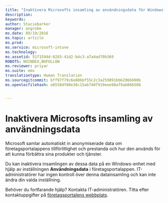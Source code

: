 ```yaml
---
title: "Inaktivera Microsofts insamling av användningsdata för Windows | Microsoft Intune"
description: 
keywords: 
author: Staciebarker
manager: angrobe
ms.date: 09/19/2016
ms.topic: article
ms.prod: 
ms.service: microsoft-intune
ms.technology: 
ms.assetid: 51f1594d-0283-41d2-b4c3-a7a4ad70b369
ROBOTS: NOINDEX,NOFOLLOW
ms.reviewer: priyar
ms.suite: ems
translationtype: Human Translation
ms.sourcegitcommit: bff97f79c6e88bbf55c2c3a259891bb6206b690b
ms.openlocfilehash: e8558df80e36c15ab740f919eee98af9ab00b508


---
```



# Inaktivera Microsofts insamling av användningsdata

Microsoft samlar automatiskt in anonymiserade data om företagsportalappens tillförlitlighet och prestanda och hur den används för att kunna förbättra sina produkter och tjänster.

Du kan inaktivera insamlingen av dessa data på en Windows-enhet med hjälp av inställningen **Användningsdata** i företagsportalappen. IT-administratörer har ingen kontroll över denna datainsamling och kan inte ändra din valda inställning.

Behöver du fortfarande hjälp? Kontakta IT-administratören. Titta efter kontaktuppgifter på [företagsportalens webbplats](http://portal.manage.microsoft.com).





<!--HONumber=Sep16_HO3-->


